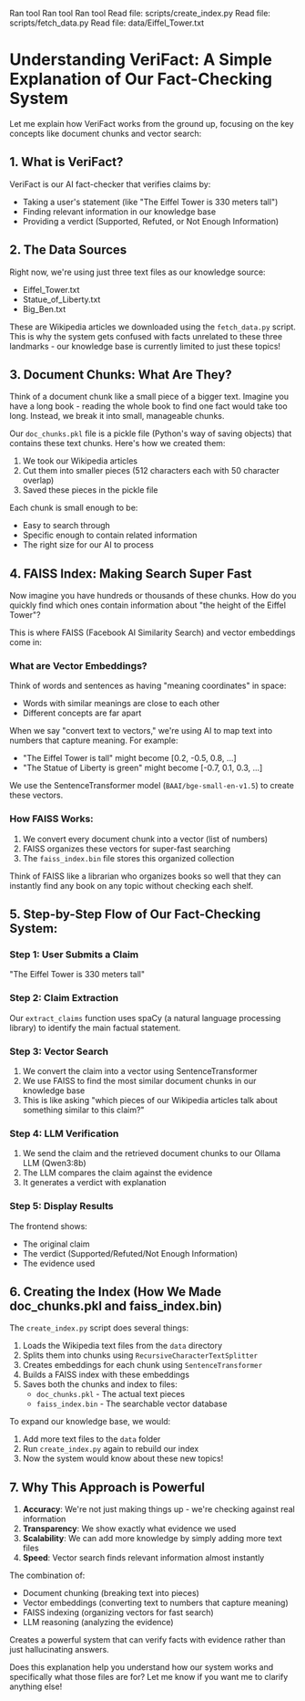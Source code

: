 Ran tool
Ran tool
Ran tool
Read file: scripts/create_index.py
Read file: scripts/fetch_data.py
Read file: data/Eiffel_Tower.txt
# Understanding VeriFact: A Simple Explanation of Our Fact-Checking System

Let me explain how VeriFact works from the ground up, focusing on the key concepts like document chunks and vector search:

## 1. What is VeriFact?

VeriFact is our AI fact-checker that verifies claims by:
- Taking a user's statement (like "The Eiffel Tower is 330 meters tall")
- Finding relevant information in our knowledge base
- Providing a verdict (Supported, Refuted, or Not Enough Information)

## 2. The Data Sources

Right now, we're using just three text files as our knowledge source:
- Eiffel_Tower.txt
- Statue_of_Liberty.txt
- Big_Ben.txt

These are Wikipedia articles we downloaded using the `fetch_data.py` script. This is why the system gets confused with facts unrelated to these three landmarks - our knowledge base is currently limited to just these topics!

## 3. Document Chunks: What Are They?

Think of a document chunk like a small piece of a bigger text. Imagine you have a long book - reading the whole book to find one fact would take too long. Instead, we break it into small, manageable chunks.

Our `doc_chunks.pkl` file is a pickle file (Python's way of saving objects) that contains these text chunks. Here's how we created them:

1. We took our Wikipedia articles
2. Cut them into smaller pieces (512 characters each with 50 character overlap)
3. Saved these pieces in the pickle file

Each chunk is small enough to be:
- Easy to search through
- Specific enough to contain related information
- The right size for our AI to process

## 4. FAISS Index: Making Search Super Fast

Now imagine you have hundreds or thousands of these chunks. How do you quickly find which ones contain information about "the height of the Eiffel Tower"?

This is where FAISS (Facebook AI Similarity Search) and vector embeddings come in:

### What are Vector Embeddings?

Think of words and sentences as having "meaning coordinates" in space:
- Words with similar meanings are close to each other
- Different concepts are far apart

When we say "convert text to vectors," we're using AI to map text into numbers that capture meaning. For example:
- "The Eiffel Tower is tall" might become [0.2, -0.5, 0.8, ...]
- "The Statue of Liberty is green" might become [-0.7, 0.1, 0.3, ...]

We use the SentenceTransformer model (`BAAI/bge-small-en-v1.5`) to create these vectors.

### How FAISS Works:

1. We convert every document chunk into a vector (list of numbers)
2. FAISS organizes these vectors for super-fast searching
3. The `faiss_index.bin` file stores this organized collection

Think of FAISS like a librarian who organizes books so well that they can instantly find any book on any topic without checking each shelf.

## 5. Step-by-Step Flow of Our Fact-Checking System:

### Step 1: User Submits a Claim
"The Eiffel Tower is 330 meters tall"

### Step 2: Claim Extraction
Our `extract_claims` function uses spaCy (a natural language processing library) to identify the main factual statement.

### Step 3: Vector Search
1. We convert the claim into a vector using SentenceTransformer
2. We use FAISS to find the most similar document chunks in our knowledge base
3. This is like asking "which pieces of our Wikipedia articles talk about something similar to this claim?"

### Step 4: LLM Verification
1. We send the claim and the retrieved document chunks to our Ollama LLM (Qwen3:8b)
2. The LLM compares the claim against the evidence
3. It generates a verdict with explanation

### Step 5: Display Results
The frontend shows:
- The original claim
- The verdict (Supported/Refuted/Not Enough Information)
- The evidence used

## 6. Creating the Index (How We Made doc_chunks.pkl and faiss_index.bin)

The `create_index.py` script does several things:

1. Loads the Wikipedia text files from the `data` directory
2. Splits them into chunks using `RecursiveCharacterTextSplitter`
3. Creates embeddings for each chunk using `SentenceTransformer`
4. Builds a FAISS index with these embeddings
5. Saves both the chunks and index to files:
   - `doc_chunks.pkl` - The actual text pieces
   - `faiss_index.bin` - The searchable vector database

To expand our knowledge base, we would:
1. Add more text files to the `data` folder
2. Run `create_index.py` again to rebuild our index
3. Now the system would know about these new topics!

## 7. Why This Approach is Powerful

1. **Accuracy**: We're not just making things up - we're checking against real information
2. **Transparency**: We show exactly what evidence we used
3. **Scalability**: We can add more knowledge by simply adding more text files
4. **Speed**: Vector search finds relevant information almost instantly

The combination of:
- Document chunking (breaking text into pieces)
- Vector embeddings (converting text to numbers that capture meaning)
- FAISS indexing (organizing vectors for fast search)
- LLM reasoning (analyzing the evidence)

Creates a powerful system that can verify facts with evidence rather than just hallucinating answers.

Does this explanation help you understand how our system works and specifically what those files are for? Let me know if you want me to clarify anything else!
